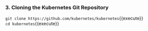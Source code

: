 ### 3. Cloning the Kubernetes Git Repository
`git clone https://github.com/kubernetes/kubernetes`{{execute}}<br />
`cd kubernetes`{{execute}}